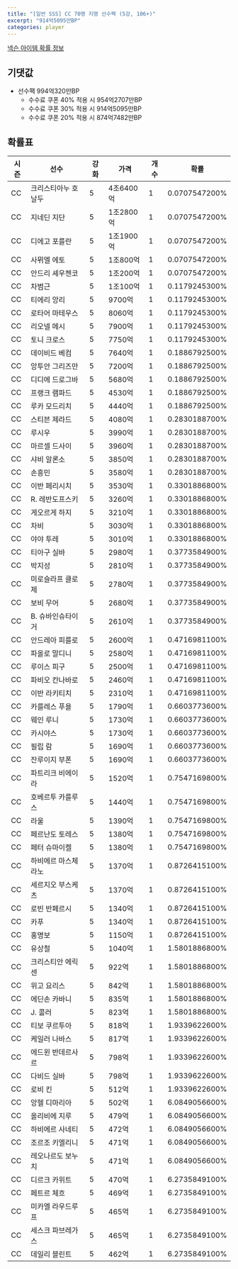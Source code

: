 ```yaml
---
title: "[일반 SSS] CC 70명 지명 선수팩 (5강, 106+)"
excerpt: "914억5095만BP"
categories: player
---
```

[넥슨 아이템 확률 정보](http://iteminfo.nexon.com/probability/fo4?sn=7398)

## 기댓값
- 선수팩 994억320만BP
  - 수수료 쿠폰 40% 적용 시 954억2707만BP
  - 수수료 쿠폰 30% 적용 시 914억5095만BP
  - 수수료 쿠폰 20% 적용 시 874억7482만BP


## 확률표

|시즌|선수|강화|가격|개수|확률|
|---|---|---|---|---|---|
|CC|크리스티아누 호날두|5|4조6400억|1|0.0707547200%|
|CC|지네딘 지단|5|1조2800억|1|0.0707547200%|
|CC|디에고 포를란|5|1조1900억|1|0.0707547200%|
|CC|사뮈엘 에토|5|1조800억|1|0.0707547200%|
|CC|안드리 셰우첸코|5|1조200억|1|0.0707547200%|
|CC|차범근|5|1조100억|1|0.1179245300%|
|CC|티에리 앙리|5|9700억|1|0.1179245300%|
|CC|로타어 마테우스|5|8060억|1|0.1179245300%|
|CC|리오넬 메시|5|7900억|1|0.1179245300%|
|CC|토니 크로스|5|7750억|1|0.1179245300%|
|CC|데이비드 베컴|5|7640억|1|0.1886792500%|
|CC|앙투안 그리즈만|5|7200억|1|0.1886792500%|
|CC|디디에 드로그바|5|5680억|1|0.1886792500%|
|CC|프랭크 램파드|5|4530억|1|0.1886792500%|
|CC|루카 모드리치|5|4440억|1|0.1886792500%|
|CC|스티븐 제라드|5|4080억|1|0.2830188700%|
|CC|루시우|5|3990억|1|0.2830188700%|
|CC|마르셀 드사이|5|3960억|1|0.2830188700%|
|CC|샤비 알론소|5|3850억|1|0.2830188700%|
|CC|손흥민|5|3580억|1|0.2830188700%|
|CC|이반 페리시치|5|3530억|1|0.3301886800%|
|CC|R. 레반도프스키|5|3260억|1|0.3301886800%|
|CC|게오르게 하지|5|3210억|1|0.3301886800%|
|CC|차비|5|3030억|1|0.3301886800%|
|CC|야야 투레|5|3010억|1|0.3301886800%|
|CC|티아구 실바|5|2980억|1|0.3773584900%|
|CC|박지성|5|2810억|1|0.3773584900%|
|CC|미로슬라프 클로제|5|2780억|1|0.3773584900%|
|CC|보비 무어|5|2680억|1|0.3773584900%|
|CC|B. 슈바인슈타이거|5|2610억|1|0.3773584900%|
|CC|안드레아 피를로|5|2600억|1|0.4716981100%|
|CC|파올로 말디니|5|2580억|1|0.4716981100%|
|CC|루이스 피구|5|2500억|1|0.4716981100%|
|CC|파비오 칸나바로|5|2460억|1|0.4716981100%|
|CC|이반 라키티치|5|2310억|1|0.4716981100%|
|CC|카를레스 푸욜|5|1790억|1|0.6603773600%|
|CC|웨인 루니|5|1730억|1|0.6603773600%|
|CC|카시야스|5|1730억|1|0.6603773600%|
|CC|필립 람|5|1690억|1|0.6603773600%|
|CC|잔루이지 부폰|5|1690억|1|0.6603773600%|
|CC|파트리크 비에이라|5|1520억|1|0.7547169800%|
|CC|호베르투 카를루스|5|1440억|1|0.7547169800%|
|CC|라울|5|1390억|1|0.7547169800%|
|CC|페르난도 토레스|5|1380억|1|0.7547169800%|
|CC|페터 슈마이켈|5|1380억|1|0.7547169800%|
|CC|하비에르 마스체라노|5|1370억|1|0.8726415100%|
|CC|세르지오 부스케츠|5|1370억|1|0.8726415100%|
|CC|로빈 반페르시|5|1340억|1|0.8726415100%|
|CC|카푸|5|1340억|1|0.8726415100%|
|CC|홍명보|5|1150억|1|0.8726415100%|
|CC|유상철|5|1040억|1|1.5801886800%|
|CC|크리스티안 에릭센|5|922억|1|1.5801886800%|
|CC|위고 요리스|5|842억|1|1.5801886800%|
|CC|에딘손 카바니|5|835억|1|1.5801886800%|
|CC|J. 콜러|5|823억|1|1.5801886800%|
|CC|티보 쿠르투아|5|818억|1|1.9339622600%|
|CC|케일러 나바스|5|817억|1|1.9339622600%|
|CC|에드윈 반데르사르|5|798억|1|1.9339622600%|
|CC|다비드 실바|5|798억|1|1.9339622600%|
|CC|로비 킨|5|512억|1|1.9339622600%|
|CC|앙헬 디마리아|5|502억|1|6.0849056600%|
|CC|올리비에 지루|5|479억|1|6.0849056600%|
|CC|하비에르 사네티|5|472억|1|6.0849056600%|
|CC|조르조 키엘리니|5|471억|1|6.0849056600%|
|CC|레오나르도 보누치|5|471억|1|6.0849056600%|
|CC|디르크 카위트|5|470억|1|6.2735849100%|
|CC|페트르 체흐|5|469억|1|6.2735849100%|
|CC|미카엘 라우드루프|5|465억|1|6.2735849100%|
|CC|세스크 파브레가스|5|465억|1|6.2735849100%|
|CC|데일리 블린트|5|462억|1|6.2735849100%|
